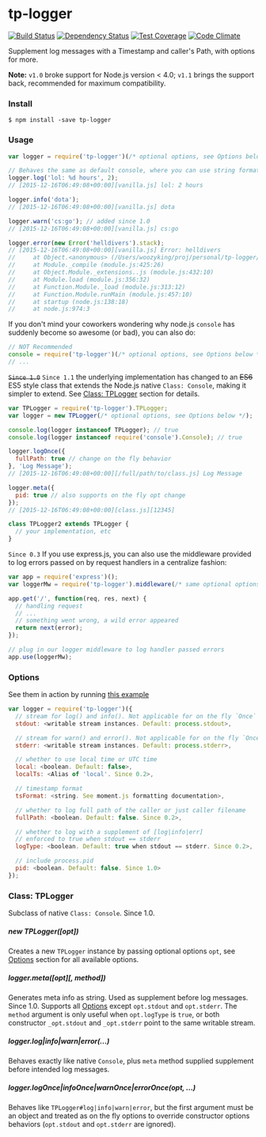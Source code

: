 # tp-logger

[![Build Status](https://travis-ci.org/woozyking/tp-logger.svg?branch=master)](https://travis-ci.org/woozyking/tp-logger)
[![Dependency Status](https://gemnasium.com/woozyking/tp-logger.svg)](https://gemnasium.com/woozyking/tp-logger)
[![Test Coverage](https://codeclimate.com/github/woozyking/tp-logger/badges/coverage.svg)](https://codeclimate.com/github/woozyking/tp-logger/coverage)
[![Code Climate](https://codeclimate.com/github/woozyking/tp-logger/badges/gpa.svg)](https://codeclimate.com/github/woozyking/tp-logger)

Supplement log messages with a Timestamp and caller's Path, with options for more.

__Note:__ `v1.0` broke support for Node.js version < 4.0; `v1.1` brings the support back, recommended for maximum compatibility.

### Install

`$ npm install -save tp-logger`

### Usage

```javascript
var logger = require('tp-logger')(/* optional options, see Options below */);

// Behaves the same as default console, where you can use string formatting
logger.log('lol: %d hours', 2);
// [2015-12-16T06:49:08+00:00][vanilla.js] lol: 2 hours

logger.info('dota');
// [2015-12-16T06:49:08+00:00][vanilla.js] dota

logger.warn('cs:go'); // added since 1.0
// [2015-12-16T06:49:08+00:00][vanilla.js] cs:go

logger.error(new Error('helldivers').stack);
// [2015-12-16T06:49:08+00:00][vanilla.js] Error: helldivers
//     at Object.<anonymous> (/Users/woozyking/proj/personal/tp-logger/examples/vanilla.js:9:14)
//     at Module._compile (module.js:425:26)
//     at Object.Module._extensions..js (module.js:432:10)
//     at Module.load (module.js:356:32)
//     at Function.Module._load (module.js:313:12)
//     at Function.Module.runMain (module.js:457:10)
//     at startup (node.js:138:18)
//     at node.js:974:3
```

If you don't mind your coworkers wondering why node.js `console` has suddenly become so awesome (or bad), you can also do:

```javascript
// NOT Recommended
console = require('tp-logger')(/* optional options, see Options below */);
// ...
```

~~`Since 1.0`~~ `Since 1.1` the underlying implementation has changed to an ~~ES6~~ ES5 style class that extends the Node.js native `Class: Console`, making it simpler to extend. See [Class: TPLogger](#class-tplogger) section for details.

```javascript
var TPLogger = require('tp-logger').TPLogger;
var logger = new TPLogger(/* optional options, see Options below */);

console.log(logger instanceof TPLogger); // true
console.log(logger instanceof require('console').Console); // true

logger.logOnce({
  fullPath: true // change on the fly behavior
}, 'Log Message');
// [2015-12-16T06:49:08+00:00][/full/path/to/class.js] Log Message

logger.meta({
  pid: true // also supports on the fly opt change
});
// [2015-12-16T06:49:08+00:00][class.js][12345]

class TPLogger2 extends TPLogger {
  // your implementation, etc
}
```

`Since 0.3` If you use express.js, you can also use the middleware provided to log errors passed on by request handlers in a centralize fashion:

```javascript
var app = require('express')();
var loggerMw = require('tp-logger').middleware(/* same optional options supported, see Options below */);

app.get('/', function(req, res, next) {
  // handling request
  // ...
  // something went wrong, a wild error appeared
  return next(error);
});

// plug in our logger middleware to log handler passed errors
app.use(loggerMw);
```

### Options

See them in action by running [this example](examples/options.js)

```javascript
var logger = require('tp-logger')({
  // stream for log() and info(). Not applicable for on the fly `Once` methods
  stdout: <writable stream instances. Default: process.stdout>,

  // stream for warn() and error(). Not applicable for on the fly `Once` methods
  stderr: <writable stream instances. Default: process.stderr>,

  // whether to use local time or UTC time
  local: <boolean. Default: false>,
  localTs: <Alias of 'local'. Since 0.2>,

  // timestamp format
  tsFormat: <string. See moment.js formatting documentation>,

  // whether to log full path of the caller or just caller filename
  fullPath: <boolean. Default: false. Since 0.2>,

  // whether to log with a supplement of [log|info|err]
  // enforced to true when stdout == stderr
  logType: <boolean. Default: true when stdout == stderr. Since 0.2>,

  // include process.pid
  pid: <boolean. Default: false. Since 1.0>
});
```

### Class: TPLogger

Subclass of native `Class: Console`. Since 1.0.

##### new TPLogger([opt])

Creates a new `TPLogger` instance by passing optional options `opt`, see [Options](#options) section for all available options.

##### logger.meta([opt][, method])

Generates meta info as string. Used as supplement before log messages. Since 1.0. Supports all [Options](#options) except `opt.stdout` and `opt.stderr`. The `method` argument is only useful when `opt.logType` is `true`, or both constructor `_opt.stdout` and `_opt.stderr` point to the same writable stream.

##### logger.log|info|warn|error(...)

Behaves exactly like native `Console`, plus `meta` method supplied supplement before intended log messages.

##### logger.logOnce|infoOnce|warnOnce|errorOnce(opt, ...)

Behaves like `TPLogger#log|info|warn|error`, but the first argument must be an object and treated as on the fly options to override constructor options behaviors (`opt.stdout` and `opt.stderr` are ignored).
